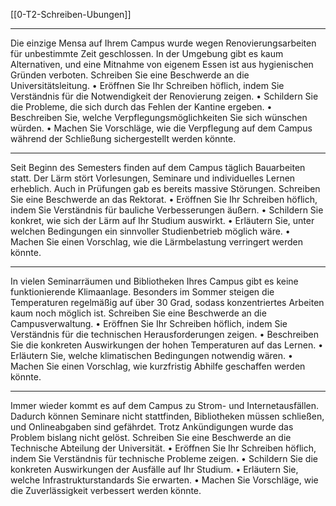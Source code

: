 [[0-T2-Schreiben-Ubungen]]

---

Die einzige Mensa auf Ihrem Campus wurde wegen Renovierungsarbeiten für unbestimmte Zeit geschlossen. In der Umgebung gibt es kaum Alternativen, und eine Mitnahme von eigenem Essen ist aus hygienischen Gründen verboten. Schreiben Sie eine Beschwerde an die Universitätsleitung.
	•	Eröffnen Sie Ihr Schreiben höflich, indem Sie Verständnis für die Notwendigkeit der Renovierung zeigen.
	•	Schildern Sie die Probleme, die sich durch das Fehlen der Kantine ergeben.
	•	Beschreiben Sie, welche Verpflegungsmöglichkeiten Sie sich wünschen würden.
	•	Machen Sie Vorschläge, wie die Verpflegung auf dem Campus während der Schließung sichergestellt werden könnte.

---

Seit Beginn des Semesters finden auf dem Campus täglich Bauarbeiten statt. Der Lärm stört Vorlesungen, Seminare und individuelles Lernen erheblich. Auch in Prüfungen gab es bereits massive Störungen. Schreiben Sie eine Beschwerde an das Rektorat.
	•	Eröffnen Sie Ihr Schreiben höflich, indem Sie Verständnis für bauliche Verbesserungen äußern.
	•	Schildern Sie konkret, wie sich der Lärm auf Ihr Studium auswirkt.
	•	Erläutern Sie, unter welchen Bedingungen ein sinnvoller Studienbetrieb möglich wäre.
	•	Machen Sie einen Vorschlag, wie die Lärmbelastung verringert werden könnte.

---

In vielen Seminarräumen und Bibliotheken Ihres Campus gibt es keine funktionierende Klimaanlage. Besonders im Sommer steigen die Temperaturen regelmäßig auf über 30 Grad, sodass konzentriertes Arbeiten kaum noch möglich ist. Schreiben Sie eine Beschwerde an die Campusverwaltung.
	•	Eröffnen Sie Ihr Schreiben höflich, indem Sie Verständnis für die technischen Herausforderungen zeigen.
	•	Beschreiben Sie die konkreten Auswirkungen der hohen Temperaturen auf das Lernen.
	•	Erläutern Sie, welche klimatischen Bedingungen notwendig wären.
	•	Machen Sie einen Vorschlag, wie kurzfristig Abhilfe geschaffen werden könnte.

----

Immer wieder kommt es auf dem Campus zu Strom- und Internetausfällen. Dadurch können Seminare nicht stattfinden, Bibliotheken müssen schließen, und Onlineabgaben sind gefährdet. Trotz Ankündigungen wurde das Problem bislang nicht gelöst. Schreiben Sie eine Beschwerde an die Technische Abteilung der Universität.
	•	Eröffnen Sie Ihr Schreiben höflich, indem Sie Verständnis für technische Probleme zeigen.
	•	Schildern Sie die konkreten Auswirkungen der Ausfälle auf Ihr Studium.
	•	Erläutern Sie, welche Infrastrukturstandards Sie erwarten.
	•	Machen Sie Vorschläge, wie die Zuverlässigkeit verbessert werden könnte.